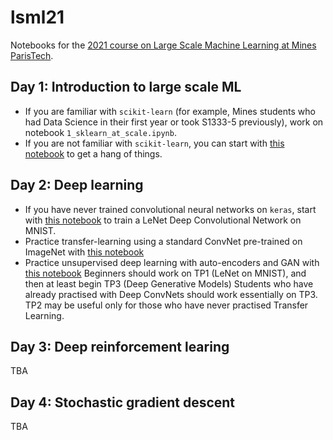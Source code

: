 # lsml21
Notebooks for the [2021 course on Large Scale Machine Learning at Mines ParisTech](http://cazencott.info/index.php/pages/LSML-21-Large-Scale-Machine-Learning).

## Day 1: Introduction to large scale ML
* If you are familiar with `scikit-learn` (for example, Mines students who had Data Science in their first year or took S1333-5 previously), work on notebook `1_sklearn_at_scale.ipynb`.
* If you are not familiar with `scikit-learn`, you can start with [this notebook](https://github.com/chagaz/ml-notebooks/tree/master/intro-ml-genetics) to get a hang of things. 

## Day 2: Deep learning
* If you have never trained convolutional neural networks on `keras`, start with [this notebook](https://colab.research.google.com/drive/1kLEraNaAreY0MGZisTx4phvAqv7p58gl?usp=sharing) to train a LeNet Deep Convolutional Network on MNIST. 
* Practice transfer-learning using a standard ConvNet pre-trained on ImageNet with [this notebook](https://colab.research.google.com/drive/1SadnM3Hnklj5vQQX9N4gIWNmt_0ITHwo?usp=sharing)
* Practice unsupervised deep learning with auto-encoders and GAN with [this notebook](https://github.com/JosephGesnouin/Unsup_gener_nets/blob/main/TP_modeles_g%C3%A9n%C3%A9ratifs.ipynb)
Beginners should work on TP1 (LeNet on MNIST), and then at least begin TP3 (Deep Generative Models)
Students who have already practised with Deep ConvNets should work essentially on TP3. TP2 may be useful only for those who have never practised Transfer Learning.

## Day 3: Deep reinforcement learing
TBA

## Day 4: Stochastic gradient descent
TBA
